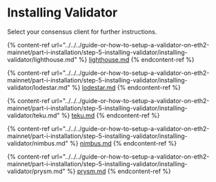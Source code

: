 # Installing Validator

Select your consensus client for further instructions.

{% content-ref url="../../../guide-or-how-to-setup-a-validator-on-eth2-mainnet/part-i-installation/step-5-installing-validator/installing-validator/lighthouse.md" %}
[lighthouse.md](../../../guide-or-how-to-setup-a-validator-on-eth2-mainnet/part-i-installation/step-5-installing-validator/installing-validator/lighthouse.md)
{% endcontent-ref %}

{% content-ref url="../../../guide-or-how-to-setup-a-validator-on-eth2-mainnet/part-i-installation/step-5-installing-validator/installing-validator/lodestar.md" %}
[lodestar.md](../../../guide-or-how-to-setup-a-validator-on-eth2-mainnet/part-i-installation/step-5-installing-validator/installing-validator/lodestar.md)
{% endcontent-ref %}

{% content-ref url="../../../guide-or-how-to-setup-a-validator-on-eth2-mainnet/part-i-installation/step-5-installing-validator/installing-validator/teku.md" %}
[teku.md](../../../guide-or-how-to-setup-a-validator-on-eth2-mainnet/part-i-installation/step-5-installing-validator/installing-validator/teku.md)
{% endcontent-ref %}

{% content-ref url="../../../guide-or-how-to-setup-a-validator-on-eth2-mainnet/part-i-installation/step-5-installing-validator/installing-validator/nimbus.md" %}
[nimbus.md](../../../guide-or-how-to-setup-a-validator-on-eth2-mainnet/part-i-installation/step-5-installing-validator/installing-validator/nimbus.md)
{% endcontent-ref %}

{% content-ref url="../../../guide-or-how-to-setup-a-validator-on-eth2-mainnet/part-i-installation/step-5-installing-validator/installing-validator/prysm.md" %}
[prysm.md](../../../guide-or-how-to-setup-a-validator-on-eth2-mainnet/part-i-installation/step-5-installing-validator/installing-validator/prysm.md)
{% endcontent-ref %}
